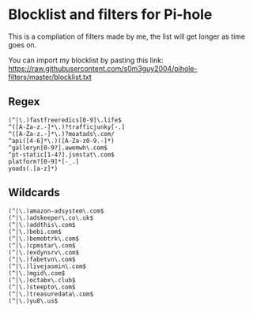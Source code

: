 # Blocklist and filters for Pi-hole

This is a compilation of filters made by me, the list will get longer as time goes on.

You can import my blocklist by pasting this link: https://raw.githubusercontent.com/s0m3guy2004/pihole-filters/master/blocklist.txt
## Regex
```
(^|\.)fastfreeredics[0-9]\.life$
^([A-Za-z.-]*\.)?trafficjunky[-.]
^([A-Za-z.-]*\.)?moatads\.com/
^api([4-6]*\.)([A-Za-z0-9.-]*)
^galleryn[0-9?].awemwh\.com$
^pt-static[1-4?].jsmstat\.com$
platform?[0-9]*[-_.]
yoads(.[a-z]*)
```
## Wildcards
```
(^|\.)amazon-adsystem\.com$
(^|\.)adskeeper\.co\.uk$
(^|\.)addthis\.com$
(^|\.)bebi.com$
(^|\.)bemobtrk\.com$
(^|\.)cpmstar\.com$
(^|\.)exdynsrv\.com$
(^|\.)fabetvn\.com$
(^|\.)livejasmin\.com$
(^|\.)mgid\.com$
(^|\.)octabx\.club$
(^|\.)steepto\.com$
(^|\.)treasuredata\.com$
(^|\.)yu8\.us$
```

